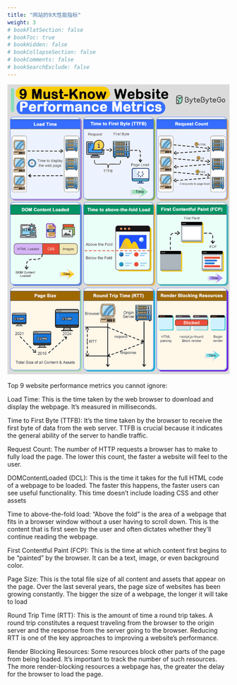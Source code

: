 ```yaml
---
title: "网站的9大性能指标"
weight: 3
# bookFlatSection: false
# bookToc: true
# bookHidden: false
# bookCollapseSection: false
# bookComments: false
# bookSearchExclude: false
---
```


![网站的9大性能指标](/img/monitor/top-9-website-performance-metrics.gif)

Top 9 website performance metrics you cannot ignore:

Load Time: This is the time taken by the web browser to download and display the webpage. It’s measured in milliseconds.

Time to First Byte (TTFB): It’s the time taken by the browser to receive the first byte of data from the web server. TTFB is crucial because it indicates the general ability of the server to handle traffic.

Request Count: The number of HTTP requests a browser has to make to fully load the page. The lower this count, the faster a website will feel to the user.

DOMContentLoaded (DCL): This is the time it takes for the full HTML code of a webpage to be loaded. The faster this happens, the faster users can see useful functionality. This time doesn’t include loading CSS and other assets

Time to above-the-fold load: “Above the fold” is the area of a webpage that fits in a browser window without a user having to scroll down. This is the content that is first seen by the user and often dictates whether they’ll continue reading the webpage.

First Contentful Paint (FCP): This is the time at which content first begins to be “painted” by the browser. It can be a text, image, or even background color.

Page Size: This is the total file size of all content and assets that appear on the page. Over the last several years, the page size of websites has been growing constantly. The bigger the size of a webpage, the longer it will take to load

Round Trip Time (RTT): This is the amount of time a round trip takes. A round trip constitutes a request traveling from the browser to the origin server and the response from the server going to the browser. Reducing RTT is one of the key approaches to improving a website’s performance.

Render Blocking Resources: Some resources block other parts of the page from being loaded. It’s important to track the number of such resources. The more render-blocking resources a webpage has, the greater the delay for the browser to load the page.